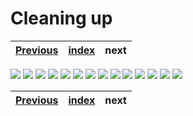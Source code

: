 # Cleaning up
| [Previous](../10-docker-image-creation/README.md) | [index](../README.md) | next |
| :--- | :--: | ---: |

<img src="12-cleanup-00.png"/>
<img src="12-cleanup-01.png"/>
<img src="12-cleanup-02.png"/>
<img src="12-cleanup-03.png"/>
<img src="12-cleanup-04.png"/>
<img src="12-cleanup-05.png"/>
<img src="12-cleanup-06.png"/>
<img src="12-cleanup-07.png"/>
<img src="12-cleanup-08.png"/>
<img src="12-cleanup-09.png"/>
<img src="12-cleanup-10.png"/>
<img src="12-cleanup-11.png"/>
<img src="12-cleanup-12.png"/>
<img src="12-cleanup-13.png"/>

| [Previous](../10-docker-image-creation/README.md) | [index](../README.md) | next |
| :--- | :--: | ---: |
